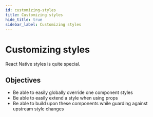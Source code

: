 ```yaml
---
id: customizing-styles
title: Customizing styles
hide_title: true
sidebar_label: Customizing styles
---
```


# Customizing styles

React Native styles is quite special.

## Objectives

- Be able to easily globally override one component styles
- Be able to easily extend a style when using props
- Be able to build upon these components while guarding against upstream style changes
